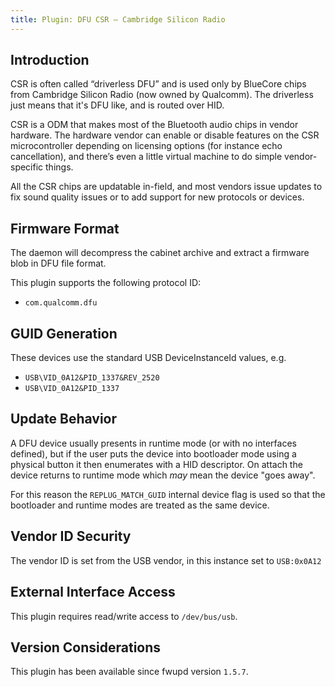 ```yaml
---
title: Plugin: DFU CSR — Cambridge Silicon Radio
---
```


## Introduction

CSR is often called “driverless DFU” and is used only by BlueCore chips from
Cambridge Silicon Radio (now owned by Qualcomm). The driverless just means that
it's DFU like, and is routed over HID.

CSR is a ODM that makes most of the Bluetooth audio chips in vendor hardware.
The hardware vendor can enable or disable features on the CSR microcontroller
depending on licensing options (for instance echo cancellation), and there’s
even a little virtual machine to do simple vendor-specific things.

All the CSR chips are updatable in-field, and most vendors issue updates to fix
sound quality issues or to add support for new protocols or devices.

## Firmware Format

The daemon will decompress the cabinet archive and extract a firmware blob in
DFU file format.

This plugin supports the following protocol ID:

* `com.qualcomm.dfu`

## GUID Generation

These devices use the standard USB DeviceInstanceId values, e.g.

* `USB\VID_0A12&PID_1337&REV_2520`
* `USB\VID_0A12&PID_1337`

## Update Behavior

A DFU device usually presents in runtime mode (or with no interfaces defined),
but if the user puts the device into bootloader mode using a physical button
it then enumerates with a HID descriptor. On attach the device returns to
runtime mode which *may* mean the device "goes away".

For this reason the `REPLUG_MATCH_GUID` internal device flag is used so that
the bootloader and runtime modes are treated as the same device.

## Vendor ID Security

The vendor ID is set from the USB vendor, in this instance set to `USB:0x0A12`

## External Interface Access

This plugin requires read/write access to `/dev/bus/usb`.

## Version Considerations

This plugin has been available since fwupd version `1.5.7`.
